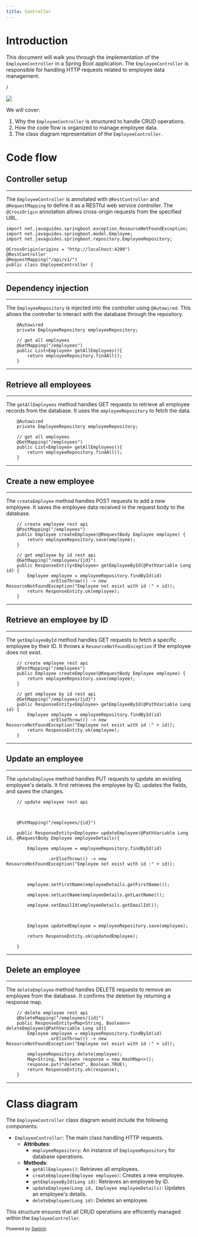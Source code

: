 ```yaml
---
title: Controller
---
```

# Introduction

This document will walk you through the implementation of the <SwmToken path="/springboot-backend/src/main/java/net/javaguides/springboot/controller/EmployeeController.java" pos="26:4:4" line-data="public class EmployeeController {">`EmployeeController`</SwmToken> in a Spring Boot application. The <SwmToken path="/springboot-backend/src/main/java/net/javaguides/springboot/controller/EmployeeController.java" pos="26:4:4" line-data="public class EmployeeController {">`EmployeeController`</SwmToken> is responsible for handling HTTP requests related to employee data management.

/

![](/.swm/images/2025-03-03_10h35_33-2025-2-4-8-33-39-372.png)

We will cover:

1. Why the <SwmToken path="/springboot-backend/src/main/java/net/javaguides/springboot/controller/EmployeeController.java" pos="26:4:4" line-data="public class EmployeeController {">`EmployeeController`</SwmToken> is structured to handle CRUD operations.
2. How the code flow is organized to manage employee data.
3. The class diagram representation of the <SwmToken path="/springboot-backend/src/main/java/net/javaguides/springboot/controller/EmployeeController.java" pos="26:4:4" line-data="public class EmployeeController {">`EmployeeController`</SwmToken>.

# Code flow

## Controller setup

<SwmSnippet path="/springboot-backend/src/main/java/net/javaguides/springboot/controller/EmployeeController.java" line="19">

---

The <SwmToken path="/springboot-backend/src/main/java/net/javaguides/springboot/controller/EmployeeController.java" pos="26:4:4" line-data="public class EmployeeController {">`EmployeeController`</SwmToken> is annotated with <SwmToken path="/springboot-backend/src/main/java/net/javaguides/springboot/controller/EmployeeController.java" pos="24:0:1" line-data="@RestController">`@RestController`</SwmToken> and <SwmToken path="/springboot-backend/src/main/java/net/javaguides/springboot/controller/EmployeeController.java" pos="25:0:1" line-data="@RequestMapping(&quot;/api/v1/&quot;)">`@RequestMapping`</SwmToken> to define it as a RESTful web service controller. The <SwmToken path="/springboot-backend/src/main/java/net/javaguides/springboot/controller/EmployeeController.java" pos="23:0:1" line-data="@CrossOrigin(origins = &quot;http://localhost:4200&quot;)">`@CrossOrigin`</SwmToken> annotation allows cross-origin requests from the specified URL.

```
import net.javaguides.springboot.exception.ResourceNotFoundException;
import net.javaguides.springboot.model.Employee;
import net.javaguides.springboot.repository.EmployeeRepository;

@CrossOrigin(origins = "http://localhost:4200")
@RestController
@RequestMapping("/api/v1/")
public class EmployeeController {
```

---

</SwmSnippet>

## Dependency injection

<SwmSnippet path="/springboot-backend/src/main/java/net/javaguides/springboot/controller/EmployeeController.java" line="28">

---

The <SwmToken path="/springboot-backend/src/main/java/net/javaguides/springboot/controller/EmployeeController.java" pos="29:3:3" line-data="	private EmployeeRepository employeeRepository;">`EmployeeRepository`</SwmToken> is injected into the controller using <SwmToken path="/springboot-backend/src/main/java/net/javaguides/springboot/controller/EmployeeController.java" pos="28:1:2" line-data="	@Autowired">`@Autowired`</SwmToken>. This allows the controller to interact with the database through the repository.

```
	@Autowired
	private EmployeeRepository employeeRepository;
	
	// get all employees
	@GetMapping("/employees")
	public List<Employee> getAllEmployees(){
		return employeeRepository.findAll();
	}		
```

---

</SwmSnippet>

## Retrieve all employees

<SwmSnippet path="/springboot-backend/src/main/java/net/javaguides/springboot/controller/EmployeeController.java" line="28">

---

The <SwmToken path="/springboot-backend/src/main/java/net/javaguides/springboot/controller/EmployeeController.java" pos="33:8:8" line-data="	public List&lt;Employee&gt; getAllEmployees(){">`getAllEmployees`</SwmToken> method handles GET requests to retrieve all employee records from the database. It uses the <SwmToken path="/springboot-backend/src/main/java/net/javaguides/springboot/controller/EmployeeController.java" pos="29:5:5" line-data="	private EmployeeRepository employeeRepository;">`employeeRepository`</SwmToken> to fetch the data.

```
	@Autowired
	private EmployeeRepository employeeRepository;
	
	// get all employees
	@GetMapping("/employees")
	public List<Employee> getAllEmployees(){
		return employeeRepository.findAll();
	}		
```

---

</SwmSnippet>

## Create a new employee

<SwmSnippet path="/springboot-backend/src/main/java/net/javaguides/springboot/controller/EmployeeController.java" line="37">

---

The <SwmToken path="/springboot-backend/src/main/java/net/javaguides/springboot/controller/EmployeeController.java" pos="39:5:5" line-data="	public Employee createEmployee(@RequestBody Employee employee) {">`createEmployee`</SwmToken> method handles POST requests to add a new employee. It saves the employee data received in the request body to the database.

```
	// create employee rest api
	@PostMapping("/employees")
	public Employee createEmployee(@RequestBody Employee employee) {
		return employeeRepository.save(employee);
	}
	
	// get employee by id rest api
	@GetMapping("/employees/{id}")
	public ResponseEntity<Employee> getEmployeeById(@PathVariable Long id) {
		Employee employee = employeeRepository.findById(id)
				.orElseThrow(() -> new ResourceNotFoundException("Employee not exist with id :" + id));
		return ResponseEntity.ok(employee);
	}
```

---

</SwmSnippet>

## Retrieve an employee by ID

<SwmSnippet path="/springboot-backend/src/main/java/net/javaguides/springboot/controller/EmployeeController.java" line="37">

---

The <SwmToken path="/springboot-backend/src/main/java/net/javaguides/springboot/controller/EmployeeController.java" pos="45:8:8" line-data="	public ResponseEntity&lt;Employee&gt; getEmployeeById(@PathVariable Long id) {">`getEmployeeById`</SwmToken> method handles GET requests to fetch a specific employee by their ID. It throws a <SwmToken path="/springboot-backend/src/main/java/net/javaguides/springboot/controller/EmployeeController.java" pos="47:11:11" line-data="				.orElseThrow(() -&gt; new ResourceNotFoundException(&quot;Employee not exist with id :&quot; + id));">`ResourceNotFoundException`</SwmToken> if the employee does not exist.

```
	// create employee rest api
	@PostMapping("/employees")
	public Employee createEmployee(@RequestBody Employee employee) {
		return employeeRepository.save(employee);
	}
	
	// get employee by id rest api
	@GetMapping("/employees/{id}")
	public ResponseEntity<Employee> getEmployeeById(@PathVariable Long id) {
		Employee employee = employeeRepository.findById(id)
				.orElseThrow(() -> new ResourceNotFoundException("Employee not exist with id :" + id));
		return ResponseEntity.ok(employee);
	}
```

---

</SwmSnippet>

## Update an employee

<SwmSnippet path="/springboot-backend/src/main/java/net/javaguides/springboot/controller/EmployeeController.java" line="51">

---

The <SwmToken path="/springboot-backend/src/main/java/net/javaguides/springboot/controller/EmployeeController.java" pos="54:8:8" line-data="	public ResponseEntity&lt;Employee&gt; updateEmployee(@PathVariable Long id, @RequestBody Employee employeeDetails){">`updateEmployee`</SwmToken> method handles PUT requests to update an existing employee's details. It first retrieves the employee by ID, updates the fields, and saves the changes.

```
	// update employee rest api

	

	@PutMapping("/employees/{id}")

	public ResponseEntity<Employee> updateEmployee(@PathVariable Long id, @RequestBody Employee employeeDetails){

		Employee employee = employeeRepository.findById(id)

				.orElseThrow(() -> new ResourceNotFoundException("Employee not exist with id :" + id));

		

		employee.setFirstName(employeeDetails.getFirstName());

		employee.setLastName(employeeDetails.getLastName());

		employee.setEmailId(employeeDetails.getEmailId());

		

		Employee updatedEmployee = employeeRepository.save(employee);

		return ResponseEntity.ok(updatedEmployee);

	}

```

---

</SwmSnippet>

## Delete an employee

<SwmSnippet path="/springboot-backend/src/main/java/net/javaguides/springboot/controller/EmployeeController.java" line="66">

---

The <SwmToken path="/springboot-backend/src/main/java/net/javaguides/springboot/controller/EmployeeController.java" pos="68:13:13" line-data="	public ResponseEntity&lt;Map&lt;String, Boolean&gt;&gt; deleteEmployee(@PathVariable Long id){">`deleteEmployee`</SwmToken> method handles DELETE requests to remove an employee from the database. It confirms the deletion by returning a response map.

```
	// delete employee rest api
	@DeleteMapping("/employees/{id}")
	public ResponseEntity<Map<String, Boolean>> deleteEmployee(@PathVariable Long id){
		Employee employee = employeeRepository.findById(id)
				.orElseThrow(() -> new ResourceNotFoundException("Employee not exist with id :" + id));
		
		employeeRepository.delete(employee);
		Map<String, Boolean> response = new HashMap<>();
		response.put("deleted", Boolean.TRUE);
		return ResponseEntity.ok(response);
	}
```

---

</SwmSnippet>

# Class diagram

The <SwmToken path="/springboot-backend/src/main/java/net/javaguides/springboot/controller/EmployeeController.java" pos="26:4:4" line-data="public class EmployeeController {">`EmployeeController`</SwmToken> class diagram would include the following components:

- <SwmToken path="/springboot-backend/src/main/java/net/javaguides/springboot/controller/EmployeeController.java" pos="26:4:4" line-data="public class EmployeeController {">`EmployeeController`</SwmToken>: The main class handling HTTP requests.
  - **Attributes**:
    - <SwmToken path="/springboot-backend/src/main/java/net/javaguides/springboot/controller/EmployeeController.java" pos="29:5:5" line-data="	private EmployeeRepository employeeRepository;">`employeeRepository`</SwmToken>: An instance of <SwmToken path="/springboot-backend/src/main/java/net/javaguides/springboot/controller/EmployeeController.java" pos="21:10:10" line-data="import net.javaguides.springboot.repository.EmployeeRepository;">`EmployeeRepository`</SwmToken> for database operations.
  - **Methods**:
    - <SwmToken path="/springboot-backend/src/main/java/net/javaguides/springboot/controller/EmployeeController.java" pos="33:8:10" line-data="	public List&lt;Employee&gt; getAllEmployees(){">`getAllEmployees()`</SwmToken>: Retrieves all employees.
    - <SwmToken path="/springboot-backend/src/main/java/net/javaguides/springboot/controller/EmployeeController.java" pos="39:5:5" line-data="	public Employee createEmployee(@RequestBody Employee employee) {">`createEmployee`</SwmToken>`(`<SwmToken path="/springboot-backend/src/main/java/net/javaguides/springboot/controller/EmployeeController.java" pos="20:10:10" line-data="import net.javaguides.springboot.model.Employee;">`Employee`</SwmToken>` `<SwmToken path="/springboot-backend/src/main/java/net/javaguides/springboot/controller/EmployeeController.java" pos="37:5:5" line-data="	// create employee rest api">`employee`</SwmToken>`)`: Creates a new employee.
    - <SwmToken path="/springboot-backend/src/main/java/net/javaguides/springboot/controller/EmployeeController.java" pos="45:8:8" line-data="	public ResponseEntity&lt;Employee&gt; getEmployeeById(@PathVariable Long id) {">`getEmployeeById`</SwmToken>`(`<SwmToken path="/springboot-backend/src/main/java/net/javaguides/springboot/controller/EmployeeController.java" pos="45:13:13" line-data="	public ResponseEntity&lt;Employee&gt; getEmployeeById(@PathVariable Long id) {">`Long`</SwmToken>` `<SwmToken path="/springboot-backend/src/main/java/net/javaguides/springboot/controller/EmployeeController.java" pos="43:9:9" line-data="	// get employee by id rest api">`id`</SwmToken>`)`: Retrieves an employee by ID.
    - <SwmToken path="/springboot-backend/src/main/java/net/javaguides/springboot/controller/EmployeeController.java" pos="54:8:8" line-data="	public ResponseEntity&lt;Employee&gt; updateEmployee(@PathVariable Long id, @RequestBody Employee employeeDetails){">`updateEmployee`</SwmToken>`(`<SwmToken path="/springboot-backend/src/main/java/net/javaguides/springboot/controller/EmployeeController.java" pos="45:13:13" line-data="	public ResponseEntity&lt;Employee&gt; getEmployeeById(@PathVariable Long id) {">`Long`</SwmToken>` `<SwmToken path="/springboot-backend/src/main/java/net/javaguides/springboot/controller/EmployeeController.java" pos="43:9:9" line-data="	// get employee by id rest api">`id`</SwmToken>`, `<SwmToken path="/springboot-backend/src/main/java/net/javaguides/springboot/controller/EmployeeController.java" pos="20:10:10" line-data="import net.javaguides.springboot.model.Employee;">`Employee`</SwmToken>` `<SwmToken path="/springboot-backend/src/main/java/net/javaguides/springboot/controller/EmployeeController.java" pos="54:23:23" line-data="	public ResponseEntity&lt;Employee&gt; updateEmployee(@PathVariable Long id, @RequestBody Employee employeeDetails){">`employeeDetails`</SwmToken>`)`: Updates an employee's details.
    - <SwmToken path="/springboot-backend/src/main/java/net/javaguides/springboot/controller/EmployeeController.java" pos="68:13:13" line-data="	public ResponseEntity&lt;Map&lt;String, Boolean&gt;&gt; deleteEmployee(@PathVariable Long id){">`deleteEmployee`</SwmToken>`(`<SwmToken path="/springboot-backend/src/main/java/net/javaguides/springboot/controller/EmployeeController.java" pos="45:13:13" line-data="	public ResponseEntity&lt;Employee&gt; getEmployeeById(@PathVariable Long id) {">`Long`</SwmToken>` `<SwmToken path="/springboot-backend/src/main/java/net/javaguides/springboot/controller/EmployeeController.java" pos="43:9:9" line-data="	// get employee by id rest api">`id`</SwmToken>`)`: Deletes an employee.

This structure ensures that all CRUD operations are efficiently managed within the <SwmToken path="/springboot-backend/src/main/java/net/javaguides/springboot/controller/EmployeeController.java" pos="26:4:4" line-data="public class EmployeeController {">`EmployeeController`</SwmToken>.

<SwmMeta version="3.0.0" repo-id="Z2l0aHViJTNBJTNBZWFzeUNvbmZpZyUzQSUzQUFzYXJ1ZGhlZW5L" repo-name="easyConfig"><sup>Powered by [Swimm](https://app.swimm.io/)</sup></SwmMeta>
